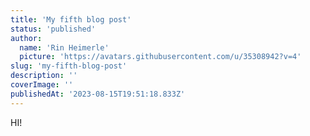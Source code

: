 ```yaml
---
title: 'My fifth blog post'
status: 'published'
author:
  name: 'Rin Heimerle'
  picture: 'https://avatars.githubusercontent.com/u/35308942?v=4'
slug: 'my-fifth-blog-post'
description: ''
coverImage: ''
publishedAt: '2023-08-15T19:51:18.833Z'
---
```


HI!

